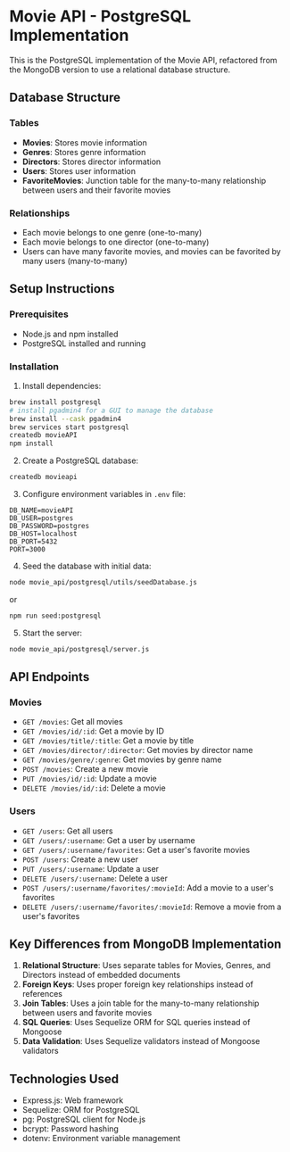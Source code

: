 # Movie API - PostgreSQL Implementation

This is the PostgreSQL implementation of the Movie API, refactored from the MongoDB version to use a relational database structure.

## Database Structure

### Tables
- **Movies**: Stores movie information
- **Genres**: Stores genre information
- **Directors**: Stores director information
- **Users**: Stores user information
- **FavoriteMovies**: Junction table for the many-to-many relationship between users and their favorite movies

### Relationships
- Each movie belongs to one genre (one-to-many)
- Each movie belongs to one director (one-to-many)
- Users can have many favorite movies, and movies can be favorited by many users (many-to-many)

## Setup Instructions

### Prerequisites
- Node.js and npm installed
- PostgreSQL installed and running

### Installation

1. Install dependencies:
```bash
brew install postgresql
# install pgadmin4 for a GUI to manage the database
brew install --cask pgadmin4
brew services start postgresql
createdb movieAPI
npm install
```

2. Create a PostgreSQL database:
```bash
createdb movieapi
```

3. Configure environment variables in `.env` file:
```
DB_NAME=movieAPI
DB_USER=postgres
DB_PASSWORD=postgres
DB_HOST=localhost
DB_PORT=5432
PORT=3000
```

4. Seed the database with initial data:
```bash
node movie_api/postgresql/utils/seedDatabase.js
```
or
```bash
npm run seed:postgresql
```

5. Start the server:
```bash
node movie_api/postgresql/server.js
```

## API Endpoints

### Movies
- `GET /movies`: Get all movies
- `GET /movies/id/:id`: Get a movie by ID
- `GET /movies/title/:title`: Get a movie by title
- `GET /movies/director/:director`: Get movies by director name
- `GET /movies/genre/:genre`: Get movies by genre name
- `POST /movies`: Create a new movie
- `PUT /movies/id/:id`: Update a movie
- `DELETE /movies/id/:id`: Delete a movie

### Users
- `GET /users`: Get all users
- `GET /users/:username`: Get a user by username
- `GET /users/:username/favorites`: Get a user's favorite movies
- `POST /users`: Create a new user
- `PUT /users/:username`: Update a user
- `DELETE /users/:username`: Delete a user
- `POST /users/:username/favorites/:movieId`: Add a movie to a user's favorites
- `DELETE /users/:username/favorites/:movieId`: Remove a movie from a user's favorites

## Key Differences from MongoDB Implementation

1. **Relational Structure**: Uses separate tables for Movies, Genres, and Directors instead of embedded documents
2. **Foreign Keys**: Uses proper foreign key relationships instead of references
3. **Join Tables**: Uses a join table for the many-to-many relationship between users and favorite movies
4. **SQL Queries**: Uses Sequelize ORM for SQL queries instead of Mongoose
5. **Data Validation**: Uses Sequelize validators instead of Mongoose validators

## Technologies Used
- Express.js: Web framework
- Sequelize: ORM for PostgreSQL
- pg: PostgreSQL client for Node.js
- bcrypt: Password hashing
- dotenv: Environment variable management
